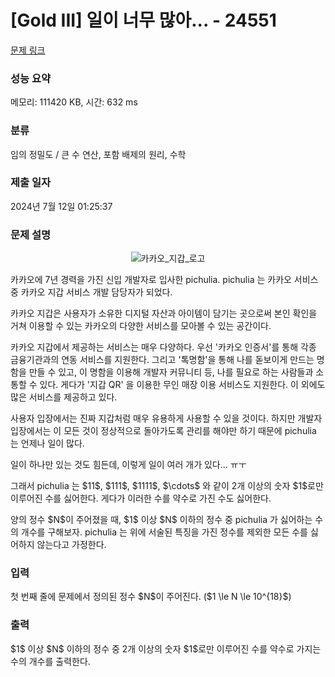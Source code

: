 # [Gold III] 일이 너무 많아... - 24551 

[문제 링크](https://www.acmicpc.net/problem/24551) 

### 성능 요약

메모리: 111420 KB, 시간: 632 ms

### 분류

임의 정밀도 / 큰 수 연산, 포함 배제의 원리, 수학

### 제출 일자

2024년 7월 12일 01:25:37

### 문제 설명

<p style="text-align: center;"><img alt="카카오_지갑_로고" src="" style="max-height:270px; object-fit:contain; display:inline-block;"></p>

<p>카카오에 7년 경력을 가진 신입 개발자로 입사한 pichulia. pichulia 는 카카오 서비스 중 카카오 지갑 서비스 개발 담당자가 되었다.</p>

<p>카카오 지갑은 사용자가 소유한 디지털 자산과 아이템이 담기는 곳으로써 본인 확인을 거쳐 이용할 수 있는 카카오의 다양한 서비스를 모아볼 수 있는 공간이다.</p>

<p>카카오 지갑에서 제공하는 서비스는 매우 다양하다. 우선 '카카오 인증서'를 통해 각종 금융기관과의 연동 서비스를 지원한다. 그리고 '톡명함'을 통해 나를 돋보이게 만드는 명함을 만들 수 있고, 이 명함을 이용해 개발자 커뮤니티 등, 나를 필요로 하는 사람들과 소통할 수 있다. 게다가 '지갑 QR' 을 이용한 무인 매장 이용 서비스도 지원한다. 이 외에도 많은 서비스를 제공하고 있다.</p>

<p>사용자 입장에서는 진짜 지갑처럼 매우 유용하게 사용할 수 있을 것이다. 하지만 개발자 입장에서는 이 모든 것이 정상적으로 돌아가도록 관리를 해야만 하기 때문에 pichulia 는 언제나 일이 많다.</p>

<p>일이 하나만 있는 것도 힘든데, 이렇게 일이 여러 개가 있다... ㅠㅜ</p>

<p>그래서 pichulia 는 $11$, $111$, $1111$, $\cdots$ 와 같이 2개 이상의 숫자 $1$로만 이루어진 수를 싫어한다. 게다가 이러한 수를 약수로 가진 수도 싫어한다.</p>

<p>양의 정수 $N$이 주어졌을 때, $1$ 이상 $N$ 이하의 정수 중 pichulia 가 싫어하는 수의 개수를 구해보자. pichulia 는 위에 서술된 특징을 가진 정수를 제외한 모든 수를 싫어하지 않는다고 가정한다.</p>

### 입력 

 <p>첫 번째 줄에 문제에서 정의된 정수 $N$이 주어진다. ($1 \le N \le 10^{18}$)</p>

### 출력 

 <p>$1$ 이상 $N$ 이하의 정수 중 2개 이상의 숫자 $1$로만 이루어진 수를 약수로 가지는 수의 개수를 출력한다.</p>

